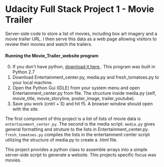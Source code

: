 # Udacity Full Stack Project 1 - Movie Trailer
Server-side code to store a list of movies, including box art imagery and a movie trailer URL. I then serve this data as a web page allowing visitors to review their movies and watch the trailers.

#### Running the Movie_Trailer_website program
0. If you don't have python, [download it here ](https://www.python.org/downloads/). This program was built in Python 2.7
1. Download Entertainment_center.py, media.py and fresh_tomatoes.py to your local machine.
2. Open the Python Gui (IDLE) from your system menu and open Entertainment_center.py from file. The structure inside media.py (self, movie_title, movie_storyline, poster_image, trailer_youtube). 
3. Save you work (cntrl + S) and hit f5. A browser window should open with the site.

The first component of this project is a list of lists of movie data is `entertainment_center.py`. The second is the media script. `media.py` gives general formatting and struture to the lists in Entertainment_center.py. `fresh_tomatoes.py` compiles the lists in the entertainment center script utilizing the structure of media.py to create a .html file.

This project provides a python class to assemble arrays into a simple server-side script to generate a website. This projects specific focus was movies.
